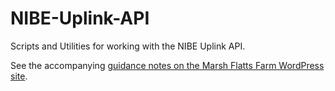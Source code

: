 # NIBE-Uplink-API
Scripts and Utilities for working with the NIBE Uplink API.

See the accompanying [guidance notes on the Marsh Flatts Farm WordPress site](https://www.marshflattsfarm.org.uk/wordpress/?page_id=4988).
